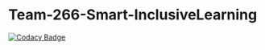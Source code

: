 # Team-266-Smart-InclusiveLearning

[![Codacy Badge](https://api.codacy.com/project/badge/Grade/dcddb5b1a52e41d59c98c1cdb6b9dc58)](https://app.codacy.com/gh/BuildForSDGCohort2/Team-266-Smart-InclusiveLearning?utm_source=github.com&utm_medium=referral&utm_content=BuildForSDGCohort2/Team-266-Smart-InclusiveLearning&utm_campaign=Badge_Grade_Settings)
